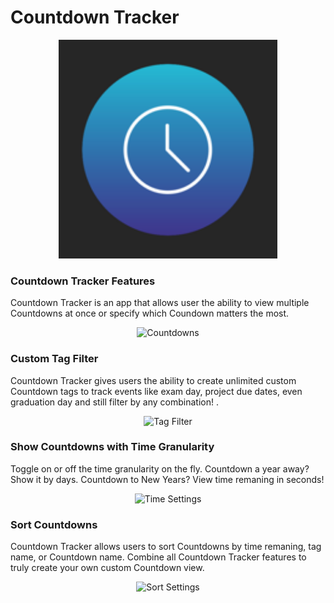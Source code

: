 # Countdown Tracker

<p align="center">
    <img
    src="https://github.com/gh04/Unit-1-Countdown-Tracker/blob/master/CountdownTracker/Assets.xcassets/AppIcon.appiconset/Countdowns%20Tracker%20App%20Icon-60%403x.png" width="350" height="350" alt="Countdown Tracker" />
    
</p>



### Countdown Tracker Features
Countdown Tracker is an app that allows user the ability to view multiple Countdowns at once or specify which Coundown matters the most. 

<p align="center">
    <img
        src="https://drive.google.com/open?id=1AhYrVJ867xMlOYvL3BmcQkDxlQjRLBj5" width="300" height="300" alt="Countdowns" />
        
        

### Custom Tag Filter 
Countdown Tracker gives users the ability to create unlimited  custom Countdown tags to track events like exam day, project due dates, even graduation day and still filter by any combination! . 

<p align="center">
    <img
        src="https://drive.google.com/open?id=16pUh2d8dQE179Aw16gVZ8nIO-IgAOoQA" width="300" height="300" alt="Tag Filter" />
        
        

### Show Countdowns with Time Granularity 
Toggle on or off the time granularity on the fly. Countdown a year away? Show it by days. Countdown to New Years? View time remaning in seconds! 

<p align="center">
    <img
        src="https://drive.google.com/open?id=16pUh2d8dQE179Aw16gVZ8nIO-IgAOoQA" width="300" height="300" alt="Time Settings" />


### Sort Countdowns 
Countdown Tracker allows users to sort Countdowns by time remaning, tag name, or Countdown name. Combine all Countdown Tracker features to truly create your own custom Countdown view.

<p align="center">
<img
    src="https://drive.google.com/open?id=1JyusnQyO5WSCyT4JGsJPMJlZhX6c1GHQ" width="300" height="300" alt="Sort Settings" />


